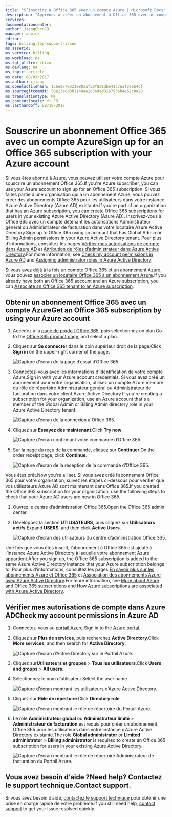 ```yaml
---
title: "S’inscrire à Office 365 avec un compte Azure | Microsoft Docs"
description: "Apprenez à créer un abonnement à Office 365 avec un compte Azure."
services: 
documentationcenter: 
author: JiangChen79
manager: adpick
editor: 
tags: billing,top-support-issue
ms.assetid: 
ms.service: billing
ms.workload: na
ms.tgt_pltfrm: ibiza
ms.devlang: na
ms.topic: article
ms.date: 08/03/2017
ms.author: cjiang
ms.openlocfilehash: 1c6e277e321980aaf30f821dbb41c7eaf296b4cf
ms.sourcegitcommit: 50e23e8d3b1148ae2d36dad3167936b4e52c8a23
ms.translationtype: MT
ms.contentlocale: fr-FR
ms.lasthandoff: 08/18/2017
---
```

# <a name="sign-up-for-an-office-365-subscription-with-your-azure-account"></a><span data-ttu-id="fca86-103">Souscrire un abonnement Office 365 avec un compte Azure</span><span class="sxs-lookup"><span data-stu-id="fca86-103">Sign up for an Office 365 subscription with your Azure account</span></span>
<span data-ttu-id="fca86-104">Si vous êtes abonné à Azure, vous pouvez utiliser votre compte Azure pour souscrire un abonnement Office 365.</span><span class="sxs-lookup"><span data-stu-id="fca86-104">If you're Azure subscriber, you can use your Azure account to sign up for an Office 365 subscription.</span></span> <span data-ttu-id="fca86-105">Si vous faites partie d’une organisation qui a un abonnement Azure, vous pouvez créer des abonnements Office 365 pour les utilisateurs dans votre instance Azure Active Directory (Azure AD) existante.</span><span class="sxs-lookup"><span data-stu-id="fca86-105">If you're part of an organization that has an Azure subscription, you can create Office 365 subscriptions for users in your existing Azure Active Directory (Azure AD).</span></span> <span data-ttu-id="fca86-106">Inscrivez-vous à Office 365 avec un compte détenant les autorisations Administrateur général ou Administrateur de facturation dans votre locataire Azure Active Directory.</span><span class="sxs-lookup"><span data-stu-id="fca86-106">Sign up to Office 365 using an account that has Global Admin or Billing Admin permissions in your Azure Active Directory tenant.</span></span> <span data-ttu-id="fca86-107">Pour plus d’informations, consultez les pages [Vérifier mes autorisations de compte dans Azure AD](#RoleInAzureAD) et [Attribution de rôles d’administrateur dans Azure Active Directory](../active-directory/active-directory-assign-admin-roles.md).</span><span class="sxs-lookup"><span data-stu-id="fca86-107">For more information, see [Check my account permissions in Azure AD](#RoleInAzureAD) and [Assigning administrator roles in Azure Active Directory](../active-directory/active-directory-assign-admin-roles.md).</span></span>

<span data-ttu-id="fca86-108">Si vous avez déjà à la fois un compte Office 365 et un abonnement Azure, vous pouvez [associer un locataire Office 365 à un abonnement Azure](billing-add-office-365-tenant-to-azure-subscription.md).</span><span class="sxs-lookup"><span data-stu-id="fca86-108">If you already have both an Office 365 account and an Azure subscription, you can [Associate an Office 365 tenant to an Azure subscription](billing-add-office-365-tenant-to-azure-subscription.md).</span></span>

## <a name="get-an-office-365-subscription-by-using-your-azure-account"></a><span data-ttu-id="fca86-109">Obtenir un abonnement Office 365 avec un compte Azure</span><span class="sxs-lookup"><span data-stu-id="fca86-109">Get an Office 365 subscription by using your Azure account</span></span>

1. <span data-ttu-id="fca86-110">Accédez à la [page de produit Office 365](https://products.office.com/business), puis sélectionnez un plan.</span><span class="sxs-lookup"><span data-stu-id="fca86-110">Go to the [Office 365 product page](https://products.office.com/business), and select a plan.</span></span>
2. <span data-ttu-id="fca86-111">Cliquez sur **Se connecter** dans le coin supérieur droit de la page.</span><span class="sxs-lookup"><span data-stu-id="fca86-111">Click **Sign in** on the upper-right corner of the page.</span></span>

    ![Capture d’écran de la page d’essai d’Office 365.](./media/billing-use-existing-azure-account-office-365-subscription/12-office-365-trial-page.png)
3. <span data-ttu-id="fca86-113">Connectez-vous avec les informations d’identification de votre compte Azure.</span><span class="sxs-lookup"><span data-stu-id="fca86-113">Sign in with your Azure account credentials.</span></span> <span data-ttu-id="fca86-114">Si vous avez créé un abonnement pour votre organisation, utilisez un compte Azure membre du rôle de répertoire Administrateur général ou Administrateur de facturation dans votre client Azure Active Directory.</span><span class="sxs-lookup"><span data-stu-id="fca86-114">If you're creating a subscription for your organization, use an Azure account that's a member of the Global Admin or Billing Admin directory role in your Azure Active Directory tenant.</span></span>

    ![Capture d’écran de la connexion à Office 365.](./media/billing-use-existing-azure-account-office-365-subscription/13-office-365-sign-in.png)
4. <span data-ttu-id="fca86-116">Cliquez sur **Essayez dès maintenant**.</span><span class="sxs-lookup"><span data-stu-id="fca86-116">Click **Try now**.</span></span>

    ![Capture d’écran confirmant votre commande d’Office 365.](./media/billing-use-existing-azure-account-office-365-subscription/14-office-365-confirm-your-order.png)
5. <span data-ttu-id="fca86-118">Sur la page du reçu de la commande, cliquez sur **Continuer**.</span><span class="sxs-lookup"><span data-stu-id="fca86-118">On the order receipt page, click **Continue**.</span></span>

    ![Capture d’écran de la réception de la commande d’Office 365.](./media/billing-use-existing-azure-account-office-365-subscription/15-office-365-order-receipt.png)

<span data-ttu-id="fca86-120">Vous êtes prêt.</span><span class="sxs-lookup"><span data-stu-id="fca86-120">Now you're all set.</span></span> <span data-ttu-id="fca86-121">Si vous avez créé l’abonnement Office 365 pour votre organisation, suivez les étapes ci-dessous pour vérifier que vos utilisateurs Azure AD sont maintenant dans Office 365.</span><span class="sxs-lookup"><span data-stu-id="fca86-121">If you created the Office 365 subscription for your organization, use the following steps to check that your Azure AD users are now in Office 365.</span></span>

1. <span data-ttu-id="fca86-122">Ouvrez le centre d’administration Office 365.</span><span class="sxs-lookup"><span data-stu-id="fca86-122">Open the Office 365 admin center.</span></span>
2. <span data-ttu-id="fca86-123">Développez la section **UTILISATEURS**, puis cliquez sur **Utilisateurs actifs**.</span><span class="sxs-lookup"><span data-stu-id="fca86-123">Expand **USERS**, and then click **Active Users**.</span></span>

    ![Capture d’écran des utilisateurs du centre d’administration Office 365.](./media/billing-use-existing-azure-account-office-365-subscription/16-office-365-admin-center-users.png)

<span data-ttu-id="fca86-125">Une fois que vous êtes inscrit, l’abonnement à Office 365 est ajouté à l’instance Azure Active Directory à laquelle votre abonnement Azure appartient.</span><span class="sxs-lookup"><span data-stu-id="fca86-125">After you sign up, the Office 365 subscription is added to the same Azure Active Directory instance that your Azure subscription belongs to.</span></span> <span data-ttu-id="fca86-126">Pour plus d’informations, consultez les pages [En savoir plus sur les abonnements Azure et Office 365](billing-use-existing-office-365-account-azure-subscription.md#more-about-subs) et [Association des abonnements Azure avec Azure Active Directory](../active-directory/active-directory-how-subscriptions-associated-directory.md).</span><span class="sxs-lookup"><span data-stu-id="fca86-126">For more information, see [More about Azure and Office 365 subscriptions](billing-use-existing-office-365-account-azure-subscription.md#more-about-subs) and [How Azure subscriptions are associated with Azure Active Directory](../active-directory/active-directory-how-subscriptions-associated-directory.md).</span></span>

## <span data-ttu-id="fca86-127"><a id="RoleInAzureAD"></a>Vérifier mes autorisations de compte dans Azure AD</span><span class="sxs-lookup"><span data-stu-id="fca86-127"><a id="RoleInAzureAD"></a>Check my account permissions in Azure AD</span></span>
1. <span data-ttu-id="fca86-128">Connectez-vous au [portail Azure](https://portal.azure.com/).</span><span class="sxs-lookup"><span data-stu-id="fca86-128">Sign in to the [Azure portal](https://portal.azure.com/).</span></span>
2. <span data-ttu-id="fca86-129">Cliquez sur **Plus de services**, puis recherchez **Active Directory**.</span><span class="sxs-lookup"><span data-stu-id="fca86-129">Click **More services**, and then search for **Active Directory**.</span></span>

    ![Capture d’écran d’Active Directory sur le Portail Azure.](./media/billing-use-existing-azure-account-office-365-subscription/billing-more-services-active-directory.png)
3. <span data-ttu-id="fca86-131">Cliquez sur**Utilisateurs et groupes** > **Tous les utilisateurs**.</span><span class="sxs-lookup"><span data-stu-id="fca86-131">Click **Users and groups** > **All users**.</span></span>
4. <span data-ttu-id="fca86-132">Sélectionnez le nom d’utilisateur.</span><span class="sxs-lookup"><span data-stu-id="fca86-132">Select the user name.</span></span> 

    ![Capture d’écran montrant les utilisateurs d’Azure Active Directory.](./media/billing-use-existing-azure-account-office-365-subscription/billing-users-groups.png)

5. <span data-ttu-id="fca86-134">Cliquez sur **Rôle de répertoire**.</span><span class="sxs-lookup"><span data-stu-id="fca86-134">Click **Directory role**.</span></span>
  
    ![Capture d’écran montrant le rôle de répertoire du Portail Azure.](./media/billing-use-existing-azure-account-office-365-subscription/billing-user-directory-role.png)
6.  <span data-ttu-id="fca86-136">Le rôle **Administrateur global** ou **Administrateur limité** > **Administrateur de facturation** est requis pour créer un abonnement Office 365 pour les utilisateurs dans votre instance d’Azure Active Directory existante.</span><span class="sxs-lookup"><span data-stu-id="fca86-136">The role **Global administrator** or **Limited administrator** > **Billing administrator** is required to create an Office 365 subscription for users in your existing Azure Active Directory.</span></span>

    ![Capture d’écran montrant le rôle de répertoire Administrateur de facturation du Portail Azure.](./media/billing-use-existing-azure-account-office-365-subscription/billing-directoryrole-limited.png)

## <a name="need-help-contact-support"></a><span data-ttu-id="fca86-138">Vous avez besoin d’aide ?</span><span class="sxs-lookup"><span data-stu-id="fca86-138">Need help?</span></span> <span data-ttu-id="fca86-139">Contactez le support technique.</span><span class="sxs-lookup"><span data-stu-id="fca86-139">Contact support.</span></span>
<span data-ttu-id="fca86-140">Si vous avez besoin d’aide, [contactez le support technique](https://portal.azure.com/?#blade/Microsoft_Azure_Support/HelpAndSupportBlade) pour obtenir une prise en charge rapide de votre problème.</span><span class="sxs-lookup"><span data-stu-id="fca86-140">If you still need help, [contact support](https://portal.azure.com/?#blade/Microsoft_Azure_Support/HelpAndSupportBlade) to get your issue resolved quickly.</span></span> 
